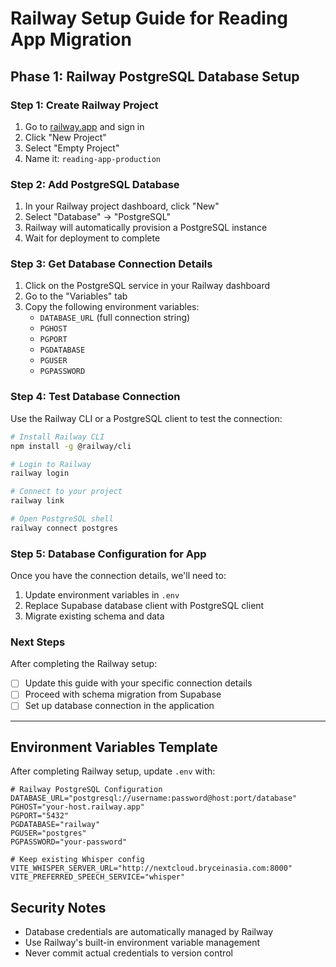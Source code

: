 # Railway Setup Guide for Reading App Migration

## Phase 1: Railway PostgreSQL Database Setup

### Step 1: Create Railway Project
1. Go to [railway.app](https://railway.app) and sign in
2. Click "New Project"
3. Select "Empty Project"
4. Name it: `reading-app-production`

### Step 2: Add PostgreSQL Database
1. In your Railway project dashboard, click "New"
2. Select "Database" → "PostgreSQL"
3. Railway will automatically provision a PostgreSQL instance
4. Wait for deployment to complete

### Step 3: Get Database Connection Details
1. Click on the PostgreSQL service in your Railway dashboard
2. Go to the "Variables" tab
3. Copy the following environment variables:
   - `DATABASE_URL` (full connection string)
   - `PGHOST`
   - `PGPORT` 
   - `PGDATABASE`
   - `PGUSER`
   - `PGPASSWORD`

### Step 4: Test Database Connection
Use the Railway CLI or a PostgreSQL client to test the connection:

```bash
# Install Railway CLI
npm install -g @railway/cli

# Login to Railway
railway login

# Connect to your project
railway link

# Open PostgreSQL shell
railway connect postgres
```

### Step 5: Database Configuration for App
Once you have the connection details, we'll need to:
1. Update environment variables in `.env`
2. Replace Supabase database client with PostgreSQL client
3. Migrate existing schema and data

### Next Steps
After completing the Railway setup:
- [ ] Update this guide with your specific connection details
- [ ] Proceed with schema migration from Supabase
- [ ] Set up database connection in the application

---

## Environment Variables Template

After completing Railway setup, update `.env` with:

```env
# Railway PostgreSQL Configuration
DATABASE_URL="postgresql://username:password@host:port/database"
PGHOST="your-host.railway.app"
PGPORT="5432"
PGDATABASE="railway"
PGUSER="postgres"
PGPASSWORD="your-password"

# Keep existing Whisper config
VITE_WHISPER_SERVER_URL="http://nextcloud.bryceinasia.com:8000"
VITE_PREFERRED_SPEECH_SERVICE="whisper"
```

## Security Notes
- Database credentials are automatically managed by Railway
- Use Railway's built-in environment variable management
- Never commit actual credentials to version control